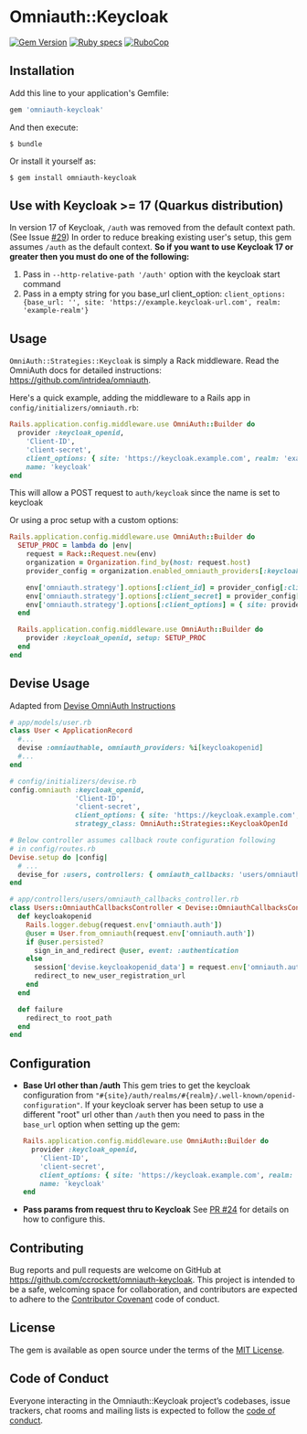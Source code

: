 # Omniauth::Keycloak

[![Gem Version](https://badge.fury.io/rb/omniauth-keycloak.svg)](https://badge.fury.io/rb/omniauth-keycloak)
[![Ruby specs](https://github.com/ccrockett/omniauth-keycloak/actions/workflows/ci.yml/badge.svg)](https://github.com/ccrockett/omniauth-keycloak/actions/workflows/ci.yml)
[![RuboCop](https://github.com/ccrockett/omniauth-keycloak/actions/workflows/rubocop.yml/badge.svg)](https://github.com/ccrockett/omniauth-keycloak/actions/workflows/rubocop.yml)

## Installation

Add this line to your application's Gemfile:

```ruby
gem 'omniauth-keycloak'
```

And then execute:

    $ bundle

Or install it yourself as:

    $ gem install omniauth-keycloak

## Use with Keycloak >= 17 (Quarkus distribution)
In version 17 of Keycloak, `/auth` was removed from the default context path. (See Issue [#29](https://github.com/ccrockett/omniauth-keycloak/issues/29))
In order to reduce breaking existing user's setup, this gem assumes `/auth` as the default context.
__So if you want to use Keycloak 17 or greater then you must do one of the following:__

1. Pass in `--http-relative-path '/auth'` option with the keycloak start command
2. Pass in a empty string for you base_url client_option:
  `client_options: {base_url: '', site: 'https://example.keycloak-url.com', realm: 'example-realm'}`

## Usage

`OmniAuth::Strategies::Keycloak` is simply a Rack middleware. Read the OmniAuth docs for detailed instructions: https://github.com/intridea/omniauth.

Here's a quick example, adding the middleware to a Rails app in `config/initializers/omniauth.rb`:

```ruby
Rails.application.config.middleware.use OmniAuth::Builder do
  provider :keycloak_openid,
    'Client-ID',
    'client-secret',
    client_options: { site: 'https://keycloak.example.com', realm: 'example-realm' },
    name: 'keycloak'
end
```
This will allow a POST request to `auth/keycloak` since the name is set to keycloak

Or using a proc setup with a custom options:

```ruby
Rails.application.config.middleware.use OmniAuth::Builder do
  SETUP_PROC = lambda do |env|
    request = Rack::Request.new(env)
    organization = Organization.find_by(host: request.host)
    provider_config = organization.enabled_omniauth_providers[:keycloakopenid]

    env['omniauth.strategy'].options[:client_id] = provider_config[:client_id]
    env['omniauth.strategy'].options[:client_secret] = provider_config[:client_secret]
    env['omniauth.strategy'].options[:client_options] = { site: provider_config[:site], realm: provider_config[:realm] }
  end

  Rails.application.config.middleware.use OmniAuth::Builder do
    provider :keycloak_openid, setup: SETUP_PROC
  end
end
```


## Devise Usage
Adapted from [Devise OmniAuth Instructions](https://github.com/plataformatec/devise/wiki/OmniAuth:-Overview)

```ruby
# app/models/user.rb
class User < ApplicationRecord
  #...
  devise :omniauthable, omniauth_providers: %i[keycloakopenid]
  #...
end

# config/initializers/devise.rb
config.omniauth :keycloak_openid,
                'Client-ID',
                'client-secret',
                client_options: { site: 'https://keycloak.example.com', realm: 'example-realm' },
                strategy_class: OmniAuth::Strategies::KeycloakOpenId

# Below controller assumes callback route configuration following
# in config/routes.rb
Devise.setup do |config|
  # ...
  devise_for :users, controllers: { omniauth_callbacks: 'users/omniauth_callbacks' }
end

# app/controllers/users/omniauth_callbacks_controller.rb
class Users::OmniauthCallbacksController < Devise::OmniauthCallbacksController
  def keycloakopenid
    Rails.logger.debug(request.env['omniauth.auth'])
    @user = User.from_omniauth(request.env['omniauth.auth'])
    if @user.persisted?
      sign_in_and_redirect @user, event: :authentication
    else
      session['devise.keycloakopenid_data'] = request.env['omniauth.auth']
      redirect_to new_user_registration_url
    end
  end

  def failure
    redirect_to root_path
  end
end
```

## Configuration
  * __Base Url other than /auth__
  This gem tries to get the keycloak configuration from `"#{site}/auth/realms/#{realm}/.well-known/openid-configuration"`. If your keycloak server has been setup to use a different "root" url other than `/auth` then you need to pass in the `base_url` option when setting up the gem:
    ```ruby
    Rails.application.config.middleware.use OmniAuth::Builder do
      provider :keycloak_openid,
        'Client-ID',
        'client-secret',
        client_options: { site: 'https://keycloak.example.com', realm: 'example-realm', base_url: '/authorize' },
        name: 'keycloak'
    end
    ```
  * __Pass params from request thru to Keycloak__
  See [PR #24](https://github.com/ccrockett/omniauth-keycloak/pull/24) for details on how to configure this.

## Contributing

Bug reports and pull requests are welcome on GitHub at https://github.com/ccrockett/omniauth-keycloak. This project is intended to be a safe, welcoming space for collaboration, and contributors are expected to adhere to the [Contributor Covenant](http://contributor-covenant.org) code of conduct.

## License

The gem is available as open source under the terms of the [MIT License](https://opensource.org/licenses/MIT).

## Code of Conduct

Everyone interacting in the Omniauth::Keycloak project’s codebases, issue trackers, chat rooms and mailing lists is expected to follow the [code of conduct](https://github.com/ccrockett/omniauth-keycloak/blob/master/CODE_OF_CONDUCT.md).
